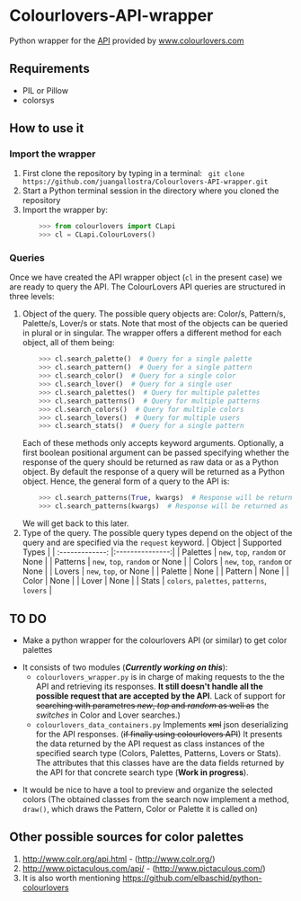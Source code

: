 # Colourlovers-API-wrapper
Python wrapper for the [API](http://www.colourlovers.com/api) provided by www.colourlovers.com

## Requirements
* PIL or Pillow
* colorsys

## How to use it

### Import the wrapper

1. First clone the repository by typing in a terminal: ``` git clone https://github.com/juangallostra/Colourlovers-API-wrapper.git```
2. Start a Python terminal session in the directory where you cloned the repository
3. Import the wrapper by: 
	```python
		>>> from colourlovers import CLapi
		>>> cl = CLapi.ColourLovers()
	```
### Queries
Once we have created the API wrapper object (```cl``` in the present case) we are ready to query the API. The ColourLovers API queries are structured in three levels:
1. Object of the query. The possible query objects are: Color/s, Pattern/s, Palette/s, Lover/s or stats. Note that most of the objects can be queried in plural or in singular. The wrapper offers a different method for each object, all of them being:
	```python
		>>> cl.search_palette()  # Query for a single palette
		>>> cl.search_pattern()  # Query for a single pattern
		>>> cl.search_color()  # Query for a single color
		>>> cl.search_lover()  # Query for a single user
		>>> cl.search_palettes()  # Query for multiple palettes
		>>> cl.search_patterns()  # Query for multiple patterns
		>>> cl.search_colors()  # Query for multiple colors
		>>> cl.search_lovers()  # Query for multiple users
		>>> cl.search_stats()  # Query for a single pattern
	```
    Each of these methods only accepts keyword arguments. Optionally, a first boolean positional argument can be passed specifying whether the response of the query should be returned as raw data or as a Python object. By default the response of a query will be returned as a Python object. Hence, the general form of a query to the API is:
	```python
		>>> cl.search_patterns(True, kwargs)  # Response will be returned as raw data
		>>> cl.search_patterns(kwargs)  # Response will be returned as a Python object
	```
    We will get back to this later.
2. Type of the query. The possible query types depend on the object of the query and are specified via the ```request``` keyword. 
    | Object          | Supported Types |
    | :-------------: |:---------------:|
    | Palettes        | ```new```, ```top```, ```random``` or None                 |
    | Patterns        | ```new```, ```top```, ```random``` or None                 |
    | Colors          | ```new```, ```top```, ```random``` or None                 |
    | Lovers          | ```new```, ```top```, or None                              |
    | Palette         | None                                                       |
    | Pattern         | None                                                       |
    | Color           | None                                                       |
    | Lover           | None                                                       |
    | Stats           | ```colors```, ```palettes```, ```patterns```, ```lovers``` |

## TO DO
- Make a python wrapper for the colourlovers API (or similar) to get color palettes
 * It consists of two modules (**_Currently working on this_**):
    - ```colourlovers_wrapper.py``` is in charge of making requests to the the API and retrieving its responses. **It still doesn't handle all the possible request that are accepted by the API**. Lack of support for ~~searching with parametres _new_, _top_ and _random_ as well as~~ the _switches_ in Color and Lover searches.)
    - ```colourlovers_data_containers.py``` Implements ~~xml~~ json deserializing for the API responses. (~~if finally using colourlovers API~~) It presents the data returned by the API request as class instances of the specified search type (Colors, Palettes, Patterns, Lovers or Stats). The attributes that this classes have are the data fields returned by the API for that concrete search type (**Work in progress**).
- It would be nice to have a tool to preview and organize the selected colors (The obtained classes from the search now implement a method, ```draw()```, which draws the Pattern, Color or Palette it is called on)

## Other possible sources for color palettes
1. http://www.colr.org/api.html - (http://www.colr.org/)
2. http://www.pictaculous.com/api/ - (http://www.pictaculous.com/)
3. It is also worth mentioning https://github.com/elbaschid/python-colourlovers
